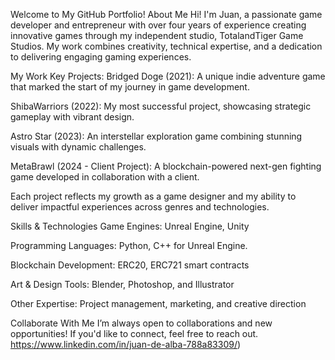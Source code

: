 Welcome to My GitHub Portfolio!
About Me
Hi! I'm Juan, a passionate game developer and entrepreneur with over four years of experience creating innovative games through my independent studio, TotalandTiger Game Studios. My work combines creativity, technical expertise, and a dedication to delivering engaging gaming experiences.

My Work
Key Projects:
Bridged Doge (2021): A unique indie adventure game that marked the start of my journey in game development.

ShibaWarriors (2022): My most successful project, showcasing strategic gameplay with vibrant design.

Astro Star (2023): An interstellar exploration game combining stunning visuals with dynamic challenges.

MetaBrawl (2024 - Client Project): A blockchain-powered next-gen fighting game developed in collaboration with a client.

Each project reflects my growth as a game designer and my ability to deliver impactful experiences across genres and technologies.

Skills & Technologies
Game Engines: Unreal Engine, Unity

Programming Languages: Python, C++ for Unreal Engine.

Blockchain Development: ERC20, ERC721 smart contracts

Art & Design Tools: Blender, Photoshop, and Illustrator

Other Expertise: Project management, marketing, and creative direction

Collaborate With Me
I’m always open to collaborations and new opportunities! If you'd like to connect, feel free to reach out.
https://www.linkedin.com/in/juan-de-alba-788a83309/)
